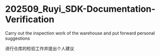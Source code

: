 # 202509_Ruyi_SDK-Documentation-Verification
Carry out the inspection work of the warehouse and put forward personal suggestions

进行仓库的检验工作并提出个人建议
